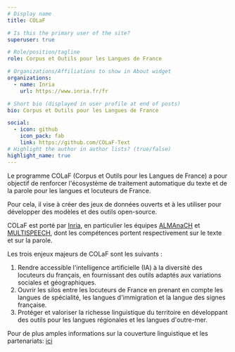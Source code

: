 ```yaml
---
# Display name
title: COLaF

# Is this the primary user of the site?
superuser: true

# Role/position/tagline
role: Corpus et Outils pour les Langues de France

# Organizations/Affiliations to show in About widget
organizations:
  - name: Inria
    url: https://www.inria.fr/fr

# Short bio (displayed in user profile at end of posts)
bio: Corpus et Outils pour les Langues de France

social:
  - icon: github
    icon_pack: fab
    link: https://github.com/COLaF-Text
# Highlight the author in author lists? (true/false)
highlight_name: true
---
```

Le programme COLaF (Corpus et Outils pour les Langues de France) a pour objectif de renforcer l'écosystème de traitement automatique du texte et de la parole pour les langues et locuteurs de France.

Pour cela, il vise à créer des jeux de données ouverts et à les utiliser pour développer des modèles et des outils open-source. 

COLaF est porté par [Inria](https://www.inria.fr/fr), en
particulier les équipes [ALMAnaCH](https://almanach.inria.fr/index-en.html) et [MULTISPEECH](https://team.inria.fr/multispeech/), dont les compétences
portent respectivement sur le texte et sur la parole.

Les trois enjeux majeurs de COLaF sont les suivants :
1. Rendre accessible l'intelligence artificielle (IA) à la diversité des locuteurs du
français, en fournissant des outils adaptés aux variations sociales et géographiques.
2. Ouvrir les silos entre les locuteurs de France en prenant en compte les langues de
spécialité, les langues d'immigration et la langue des signes française.
3. Protéger et valoriser la richesse linguistique du territoire en développant des outils
pour les langues régionales et les langues d'outre-mer.

Pour de plus amples informations sur la couverture linguistique et les partenariats: [ici](https://colaf.huma-num.fr/projet)